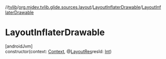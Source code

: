 //[tvlib](../../../index.md)/[org.mjdev.tvlib.glide.sources.layout](../index.md)/[LayoutInflaterDrawable](index.md)/[LayoutInflaterDrawable](-layout-inflater-drawable.md)

# LayoutInflaterDrawable

[androidJvm]\
constructor(context: [Context](https://developer.android.com/reference/kotlin/android/content/Context.html), @[LayoutRes](https://developer.android.com/reference/kotlin/androidx/annotation/LayoutRes.html)resId: [Int](https://kotlinlang.org/api/latest/jvm/stdlib/kotlin/-int/index.html))
